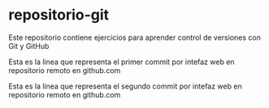 # repositorio-git
Este repositorio contiene ejercicios  para aprender control de versiones  con Git y GitHub

Esta es la linea que representa el primer commit por intefaz web en repositorio remoto en github.com

Esta es la linea que representa el segundo commit por intefaz web en repositorio remoto en github.com
